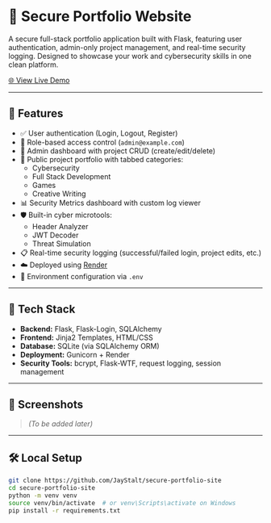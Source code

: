 # 🔐 Secure Portfolio Website

A secure full-stack portfolio application built with Flask, featuring user authentication, admin-only project management, and real-time security logging. Designed to showcase your work and cybersecurity skills in one clean platform.

[🌐 View Live Demo](https://secure-portfolio-site.onrender.com)

---

## 🚀 Features

- ✅ User authentication (Login, Logout, Register)
- 🔐 Role-based access control (`admin@example.com`)
- 🧱 Admin dashboard with project CRUD (create/edit/delete)
- 📂 Public project portfolio with tabbed categories:
  - Cybersecurity
  - Full Stack Development
  - Games
  - Creative Writing
- 📊 Security Metrics dashboard with custom log viewer
- 🛡 Built-in cyber microtools:
  - Header Analyzer
  - JWT Decoder
  - Threat Simulation
- 📋 Real-time security logging (successful/failed login, project edits, etc.)
- ☁️ Deployed using [Render](https://render.com)
- 🌱 Environment configuration via `.env`

---

## 🧰 Tech Stack

- **Backend:** Flask, Flask-Login, SQLAlchemy
- **Frontend:** Jinja2 Templates, HTML/CSS
- **Database:** SQLite (via SQLAlchemy ORM)
- **Deployment:** Gunicorn + Render
- **Security Tools:** bcrypt, Flask-WTF, request logging, session management

---

## 📸 Screenshots

> _(To be added later)_

---

## 🛠 Local Setup

```bash
git clone https://github.com/JayStalt/secure-portfolio-site
cd secure-portfolio-site
python -m venv venv
source venv/bin/activate  # or venv\Scripts\activate on Windows
pip install -r requirements.txt

